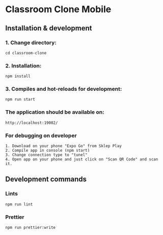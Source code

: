 # Classroom Clone Mobile

## Installation & development

### 1. Change directory:
```shell script
cd classroom-clone
```

### 2. Installation:
```shell script
npm install
```

### 3. Compiles and hot-reloads for development:
```shell script
npm run start
```

### The application should be available on:
```shell script
http://localhost:19002/
```

### For debugging on developer
```
1. Download on your phone "Expo Go" from Sklep Play
2. Compile app in console (npm start)
3. Change connection type to "tunel"
4. Open app on your phone and just click on "Scan QR Code" and scan it.
```

## Development commands
### Lints
```shell script
npm run lint
```

### Prettier
```shell script
npm run prettier:write
```